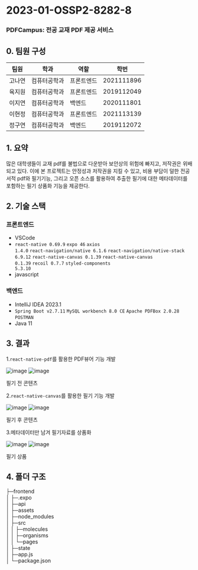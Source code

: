 # 2023-01-OSSP2-8282-8

### PDFCampus: 전공 교재 PDF 제공 서비스

## 0. 팀원 구성
|팀원|학과|역할|학번|
|------|---|---|---|
|고나연|컴퓨터공학과|프론트엔드|2021111896|
|육지원|컴퓨터공학과|프론트엔드|2019112049|
|이지연|컴퓨터공학과|백엔드|2020111801|
|이현정|컴퓨터공학과|프론트엔드|2021113139|
|정구연|컴퓨터공학과|백엔드|2019112072|

## 1. 요약
 많은 대학생들이 교재 pdf를 불법으로 다운받아 보안상의 위험에 빠지고, 저작권은 위배 되고 있다. 이에 본 프로젝트는 안정성과 저작권을 지킬 수 있고, 비용 부담이 덜한 전공서적 pdf와 필기기능, 그리고 오픈 소스를 활용하여 추출한 필기에 대한 메타데이터를 포함하는 필기 상품화 기능을 제공한다.
## 2. 기술 스택
### 프론트엔드
* VSCode
* <code>react-native 0.69.9</code> <code>expo 46</code> <code>axios 1.4.0</code> <code>react-navigation/native 6.1.6</code> <code>react-navigation/native-stack 6.9.12</code> <code>react-native-canvas 0.1.39</code> <code>react-native-canvas 0.1.39</code> <code>recoil 0.7.7</code> <code>styled-components 5.3.10</code>
* javascript
### 백엔드
* IntelliJ IDEA 2023.1
* <code>Spring Boot v2.7.11</code> <code>MySQL workbench 8.0 CE</code> <code>Apache PDFBox 2.0.28</code> <code>POSTMAN</code>
* Java 11
## 3. 결과  
1.<code>react-native-pdf</code>를 활용한 PDF뷰어 기능 개발

![image](https://github.com/gouyeonch/PDFCampus/assets/73930285/8fa69258-89ef-4e24-8505-b78f7c4d86a2) ![image](https://github.com/gouyeonch/PDFCampus/assets/73930285/c24de104-0124-46c2-984f-a3d44f01b472)

필기 전 콘텐츠



2.<code>react-native-canvas</code>를 활용한 필기 기능 개발

![image](https://github.com/gouyeonch/PDFCampus/assets/73930285/51091a5d-7bf6-41eb-869d-2ff7789c3eb9) ![image](https://github.com/gouyeonch/PDFCampus/assets/73930285/f53671a7-635e-462c-95b0-c9cc75d3f79d)

필기 후 콘텐츠

3.메타데이터만 남겨 필기자료를 상품화  

![image](https://github.com/gouyeonch/PDFCampus/assets/73930285/945f29aa-c2cd-4be3-b7a8-df155751c607) ![image](https://github.com/gouyeonch/PDFCampus/assets/73930285/c316b44e-9b52-4ab1-b72f-c65d16f9b874)

필기 상품
 
## 4. 폴더 구조
├─frontend  
│ ├─.expo  
│ ├─api  
│ ├─assets  
│ ├─node_modules  
│ ├─src  
│ │ ├─molecules  
│ │ ├─organisms  
│ │ └─pages  
│ ├─state  
│ ├─app.js  
│ └─package.json  

